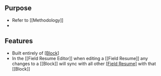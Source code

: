 ## Purpose
- Refer to [[Methodology]]
- 
## Features
- Built entirely of [[Block]](s)
- In the [[Field Resume Editor]] when editing a [[Field Resume]] any changes to a [[Block]] will sync with all other [[Field Resume]](s) with that [[Block]]
